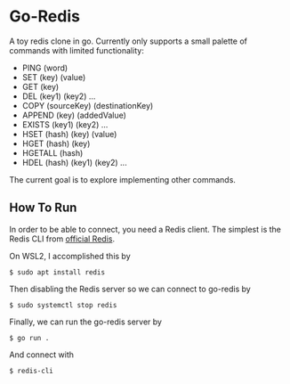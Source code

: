 # Go-Redis

A toy redis clone in go. Currently only supports a small palette of commands with limited functionality:
- PING (word)
- SET (key) (value)
- GET  (key)
- DEL  (key1) (key2) ...
- COPY (sourceKey) (destinationKey)
- APPEND (key) (addedValue)
- EXISTS (key1) (key2) ...
- HSET (hash) (key) (value)
- HGET (hash) (key)
- HGETALL (hash)
- HDEL (hash) (key1) (key2) ...

The current goal is to explore implementing other commands.
## How To Run

In order to be able to connect, you need a Redis client.  The simplest is the Redis CLI from [official Redis](https://redis.io/docs/latest/operate/oss_and_stack/install/install-stack/).  

On WSL2, I accomplished this by
```
$ sudo apt install redis
```
Then disabling the Redis server so we can connect to go-redis by
```
$ sudo systemctl stop redis
```
Finally, we can run the go-redis server by
```
$ go run . 
```
And connect with
```
$ redis-cli
```
